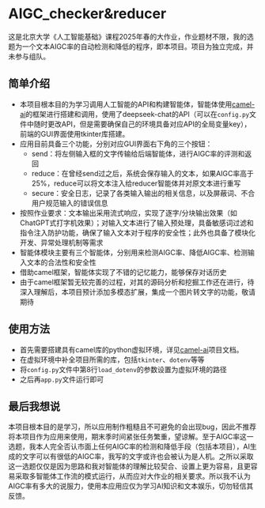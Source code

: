 # AIGC_checker&reducer

这是北京大学《人工智能基础》课程2025年春的大作业，作业题材不限，我的选题为一个文本AIGC率的自动检测和降低的程序，即本项目。项目为独立完成，并未参与组队。

## 简单介绍

- 本项目根本目的为学习调用人工智能的API和构建智能体，智能体使用[camel-ai](https://github.com/camel-ai/camel)的框架进行搭建和调用，使用了deepseek-chat的API（可以在`config.py`文件中随时更改API，但是需要确保自己的环境具备对应API的全局变量key），前端的GUI界面使用tkinter库搭建。
- 应用目前具备三个功能，分别对应GUI界面右下角的三个按钮：
    - send：将左侧输入框的文字传输给后端智能体，进行AIGC率的评测和返回
    - reduce：在曾经send过之后，系统会保存输入的文本，如果AIGC率高于25%，reduce可以将文本注入给reducer智能体并对原文本进行重写
    - secure：安全日志，记录了各类输入输出的相关信息，以及屏蔽词、不合用户规范输入的错误信息
- 按照作业要求：文本输出采用流式响应，实现了逐字/分块输出效果（如ChatGPT式打字机效果）；对输入文本进行了输入预处理，具备敏感词过滤和指令注入防护功能，确保了输入文本对于程序的安全性；此外也具备了模块化开发、异常处理机制等需求
- 智能体模块主要有三个智能体，分别用来检测AIGC率、降低AIGC率、检测输入文本的合法性和安全性
- 借助camel框架，智能体实现了不错的记忆能力，能够保存对话历史
- 由于camel框架暂无较完善的过程，对其的源码分析和挖掘工作还在进行，待深入理解后，本项目预计添加多模态扩展，集成一个图片转文字的功能，敬请期待

## 使用方法

- 首先需要搭建具有camel库的python虚拟环境，详见[camel-ai](https://github.com/camel-ai/camel)项目文档。
- 在虚拟环境中补全项目所需的库，包括`tkinter`、`dotenv`等等
- 将`config.py`文件中第8行`load_dotenv`的参数设置为虚拟环境的路径
- 之后再`app.py`文件运行即可

## 最后我想说

本项目根本目的是学习，所以应用制作粗糙且不可避免的会出现bug，因此不推荐将本项目作为应用来使用，期末季时间紧张任务繁重，望谅解。至于AIGC率这一选题，我本人完全否认市面上任何AIGC率的检测和降低手段（包括本项目），AI生成的文字可以有很低的AIGC率，我写的文字或许也会被认为是人机。之所以采取这一选题仅仅是因为思路和我对智能体的理解比较契合、设置上更为容易，且更容易采取多智能体工作流的模式运行，从而应对大作业的相关要求。所以我不认为AIGC率有多大的说服力，使用本应用应仅为学习AI知识和文本娱乐，切勿轻信其反馈。
